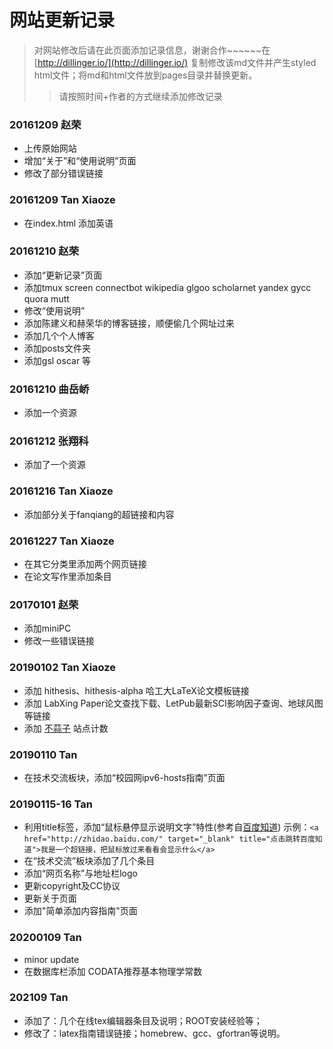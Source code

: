 # 网站更新记录
>对网站修改后请在此页面添加记录信息，谢谢合作~~~~~~在 [http://dillinger.io/](http://dillinger.io/) 复制修改该md文件并产生styled html文件；将md和html文件放到pages目录并替换更新。
>>请按照时间+作者的方式继续添加修改记录

### 20161209 赵荣
 - 上传原始网站
 - 增加“关于”和“使用说明”页面
 - 修改了部分错误链接

### 20161209 Tan Xiaoze
- 在index.html 添加英语

### 20161210 赵荣
- 添加“更新记录”页面
- 添加tmux  screen connectbot wikipedia glgoo scholarnet yandex  gycc quora  mutt
- 修改“使用说明”
- 添加陈建义和赫荣华的博客链接，顺便偷几个网址过来
- 添加几个个人博客
- 添加posts文件夹
- 添加gsl oscar 等

### 20161210 曲岳峤
- 添加一个资源

### 20161212 张翔科
- 添加了一个资源

### 20161216 Tan Xiaoze
- 添加部分关于fanqiang的超链接和内容

### 20161227 Tan Xiaoze
- 在其它分类里添加两个网页链接
- 在论文写作里添加条目

### 20170101 赵荣
- 添加miniPC
- 修改一些错误链接

### 20190102 Tan Xiaoze
- 添加 hithesis、hithesis-alpha 哈工大LaTeX论文模板链接
- 添加 LabXing Paper论文查找下载、LetPub最新SCI影响因子查询、地球风图 等链接
- 添加 [不蒜子](http://busuanzi.ibruce.info/) 站点计数

### 20190110 Tan
- 在技术交流板块，添加“校园网ipv6-hosts指南”页面

### 20190115-16 Tan
- 利用title标签，添加“鼠标悬停显示说明文字”特性(参考自[百度知道](https://zhidao.baidu.com/question/97867762.html))
示例：```<a href="http://zhidao.baidu.com/" target="_blank" title="点击跳转百度知道">我是一个超链接，把鼠标放过来看看会显示什么</a>```
- 在“技术交流”板块添加了几个条目
- 添加“网页名称”与地址栏logo
- 更新copyright及CC协议
- 更新关于页面
- 添加"简单添加内容指南"页面

### 20200109 Tan
- minor update
- 在数据库栏添加 CODATA推荐基本物理学常数

### 202109 Tan
- 添加了：几个在线tex编辑器条目及说明；ROOT安装经验等；
- 修改了：latex指南错误链接；homebrew、gcc、gfortran等说明。
